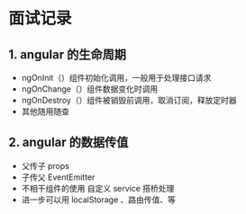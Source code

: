 # 面试记录

## 1. angular 的生命周期

* ngOnInit（）组件初始化调用，一般用于处理接口请求
* ngOnChange（）组件数据变化时调用
* ngOnDestroy（）组件被销毁前调用，取消订阅，释放定时器
* 其他随用随查

## 2. angular 的数据传值

* 父传子 props
* 子传父 EventEmitter
* 不相干组件的使用 自定义 service 搭桥处理
* 进一步可以用 localStorage 、路由传值、等
